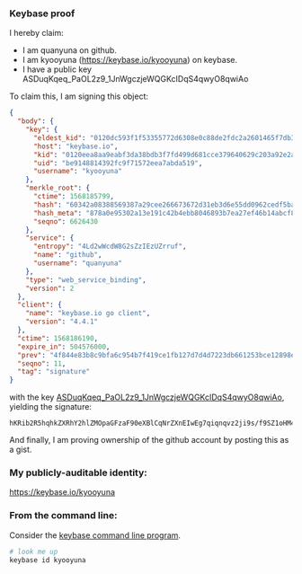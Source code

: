 ### Keybase proof

I hereby claim:

  * I am quanyuna on github.
  * I am kyooyuna (https://keybase.io/kyooyuna) on keybase.
  * I have a public key ASDuqKqeq_PaOL2z9_1JnWgczjeWQGKcIDqS4qwyO8qwiAo

To claim this, I am signing this object:

```json
{
  "body": {
    "key": {
      "eldest_kid": "0120dc593f1f53355772d6308e0c88de2fdc2a2601465f7db3d1573b0fdfa908981e0a",
      "host": "keybase.io",
      "kid": "0120eea8aa9eabf3da38bdb3f7fd499d681cce379640629c203a92e2ac323bcab0880a",
      "uid": "be9148814392fc9f71572eea7abda519",
      "username": "kyooyuna"
    },
    "merkle_root": {
      "ctime": 1568185799,
      "hash": "60342a08388569387a29cee266673672d31eb3d6e55dd0962cedf5ba3d0bb7e60276f2e373c698a332377a5ca8d2b3d265476dff7476ead4dbce1773336cc4f4",
      "hash_meta": "878a0e95302a13e191c42b4ebb8046893b7ea27ef46b14abcf8126077842b55a",
      "seqno": 6626430
    },
    "service": {
      "entropy": "4Ld2wWcdW8G2sZzIEzUZrruf",
      "name": "github",
      "username": "quanyuna"
    },
    "type": "web_service_binding",
    "version": 2
  },
  "client": {
    "name": "keybase.io go client",
    "version": "4.4.1"
  },
  "ctime": 1568186190,
  "expire_in": 504576000,
  "prev": "4f844e83b8c9bfa6c954b7f419ce1fb127d7d4d7223db661253bce12898e1e03",
  "seqno": 11,
  "tag": "signature"
}
```

with the key [ASDuqKqeq_PaOL2z9_1JnWgczjeWQGKcIDqS4qwyO8qwiAo](https://keybase.io/kyooyuna), yielding the signature:

```
hKRib2R5hqhkZXRhY2hlZMOpaGFzaF90eXBlCqNrZXnEIwEg7qiqnqvz2ji9s/f9SZ1oHM43lkBinCA6kuKsMjvKsIgKp3BheWxvYWTESpcCC8QgT4ROg7jJv6bJVLf0Gc4fsSfX1NciPbZhJTvOEomOHgPEIA3/4qSa9B49OS3wvm+2T53M3rWm3f1DCn/oJEMgRQZZAgHCo3NpZ8RAfUrC1i0tDI5CP1IUIGF5fO+7qANt3163RtkXPe/FZ3w5LLX85Nl2/SF8mJhF9v1tSupr/QXoyEM4QI98pIqQDahzaWdfdHlwZSCkaGFzaIKkdHlwZQildmFsdWXEIAg1lZ/n5fW8WKhrCqXcn9rof5ol7puY1/CDhVuOWjiro3RhZ80CAqd2ZXJzaW9uAQ==

```

And finally, I am proving ownership of the github account by posting this as a gist.

### My publicly-auditable identity:

https://keybase.io/kyooyuna

### From the command line:

Consider the [keybase command line program](https://keybase.io/download).

```bash
# look me up
keybase id kyooyuna
```
